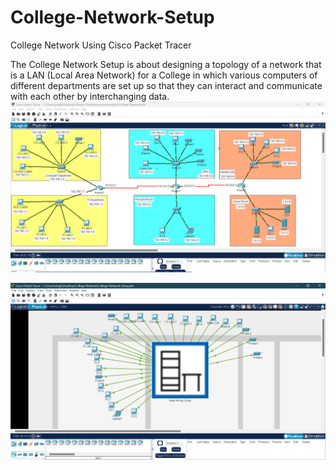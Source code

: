# College-Network-Setup
College Network Using Cisco Packet Tracer 

The College Network Setup is about designing a topology of a network that is a LAN (Local Area Network) for a College in which various computers of different departments are set up so that they can interact and communicate with each other by interchanging data.
![College Network](https://github.com/singhshivam7267/College-Network-Setup/blob/c2e65f61f3f5032d5199a6dbc816b9371e93ef0a/College%20Network.png)


![College-Network-Setup physical view](https://github.com/singhshivam7267/College-Network-Setup/blob/b889691101b5d89ccbee3e999cf7c05d7fec039c/College%20Network%20Physical%20view.png)
